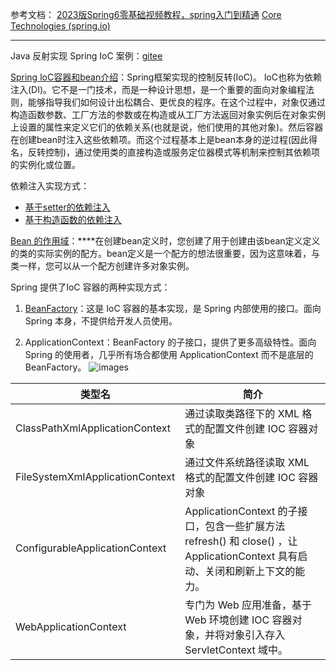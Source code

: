 参考文档：
[2023版Spring6零基础视频教程，spring入门到精通](https://www.bilibili.com/video/BV1kR4y1b7Qc?p=44&vd_source=9bfc54d2ed901f1eab04708cc346c2f5)
[Core Technologies (spring.io)](https://docs.spring.io/spring-framework/docs/current/reference/html/core.html#spring-core)

---

Java 反射实现 Spring IoC 案例：[gitee](https://gitee.com/liuzonglin1/java-dome/tree/master/spring-ioc)

[Spring loC容器和bean介绍](https://docs.spring.io/spring-framework/docs/current/reference/html/core.html#beans-introduction)：Spring框架实现的控制反转(IoC)。 loC也称为依赖注入(DI)。它不是一门技术，而是一种设计思想，是一个重要的面向对象编程法则，能够指导我们如何设计出松耦合、更优良的程序。在这个过程中，对象仅通过构造函数参数、工厂方法的参数或在构造或从工厂方法返回对象实例后在对象实例上设置的属性来定义它们的依赖关系(也就是说，他们使用的其他对象)。然后容器在创建bean时注入这些依赖项。而这个过程基本上是bean本身的逆过程(因此得名，反转控制)，通过使用类的直接构造或服务定位器模式等机制来控制其依赖项的实例化或位置。

依赖注入实现方式：

* [基于setter的依赖注入](https://docs.spring.io/spring-framework/docs/current/reference/html/core.html#beans-setter-injection)
* [基于构造函数的依赖注入](https://docs.spring.io/spring-framework/docs/current/reference/html/core.html#beans-constructor-injection)

[Bean 的作用域](https://docs.spring.io/spring-framework/docs/current/reference/html/core.html#beans-factory-scopes)：**​ ​**在创建bean定义时，您创建了用于创建由该bean定义定义的类的实际实例的配方。bean定义是一个配方的想法很重要，因为这意味着，与类一样，您可以从一个配方创建许多对象实例。

Spring 提供了IoC 容器的两种实现方式：

1. [BeanFactory](https://docs.spring.io/spring-framework/docs/current/reference/html/core.html#beans-beanfactory)：这是 IoC 容器的基本实现，是 Spring 内部使用的接口。面向 Spring 本身，不提供给开发人员使用。

2. ApplicationContext：BeanFactory 的子接口，提供了更多高级特性。面向 Spring 的使用者，几乎所有场合都使用 ApplicationContext 而不是底层的 BeanFactory。
![images](https://img2023.cnblogs.com/blog/2402369/202303/2402369-20230310014116782-1022722002.png "ApplicationContext的主要实现类")

 | 类型名                          | 简介                                                                                                                          |
 | --------------------------------- | ------------------------------------------------------------------------------------------------------------------------------- |
 | ClassPathXmlApplicationContext  | 通过读取类路径下的 XML 格式的配置文件创建 IOC 容器对象                                                                        |
 | FileSystemXmlApplicationContext | 通过文件系统路径读取 XML 格式的配置文件创建 IOC 容器对象                                                                      |
 | ConfigurableApplicationContext  | ApplicationContext 的子接口，包含一些扩展方法 refresh() 和 close() ，让 ApplicationContext 具有启动、关闭和刷新上下文的能力。 |
 | WebApplicationContext           | 专门为 Web 应用准备，基于 Web 环境创建 IOC 容器对象，并将对象引入存入 ServletContext 域中。                                   |
